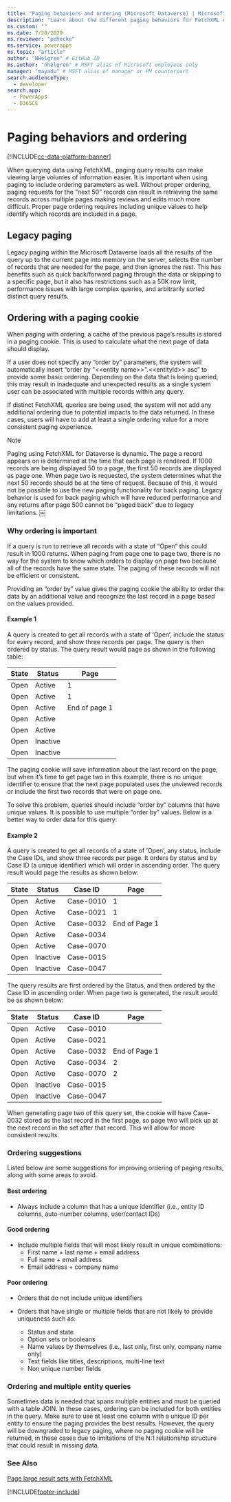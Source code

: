 ```yaml
---
title: "Paging behaviors and ordering (Microsoft Dataverse) | Microsoft Docs" # Intent and product brand in a unique string of 43-59 chars including spaces
description: "Learn about the different paging behaviors for FetchXML queries and how you can write queries to get the desired paging results." # 115-145 characters including spaces. This abstract displays in the search result.
ms.custom: ""
ms.date: 7/20/2020
ms.reviewer: "pehecke"
ms.service: powerapps
ms.topic: "article"
author: "NHelgren" # GitHub ID
ms.author: "nhelgren" # MSFT alias of Microsoft employees only
manager: "mayadu" # MSFT alias of manager or PM counterpart
search.audienceType: 
  - developer
search.app: 
  - PowerApps
  - D365CE
---
```


# Paging behaviors and ordering

[!INCLUDE[cc-data-platform-banner](../../../includes/cc-data-platform-banner.md)]

When querying data using FetchXML, paging query results can make viewing large
volumes of information easier. It is important when using paging to include
ordering parameters as well. Without proper ordering, paging requests for the
“next 50” records can result in retrieving the same records across multiple
pages making reviews and edits much more difficult. Proper page ordering
requires including unique values to help identify which records are included in
a page.

## Legacy paging

Legacy paging within the Microsoft Dataverse loads all the results of the query
up to the current page into memory on the server, selects the number of records
that are needed for the page, and then ignores the rest. This has benefits such
as quick back/forward paging through the data or skipping to a specific page,
but it also has restrictions such as a 50K row limit, performance issues with
large complex queries, and arbitrarily sorted distinct query results.

## Ordering with a paging cookie

When paging with ordering, a cache of the previous page’s results is stored in a
paging cookie. This is used to calculate what the next page of data should
display.

If a user does not specify any “order by” parameters, the system will
automatically insert “order by "\<\<entity name\>\>".\<\<entityId\>\> asc” to
provide some basic ordering. Depending on the data that is being queried, this
may result in inadequate and unexpected results as a single system user can be
associated with multiple records within any query.

If distinct FetchXML queries are being used, the system will not add any
additional ordering due to potential impacts to the data returned. In these
cases, users will have to add at least a single ordering value for a more
consistent paging experience.

> [!NOTE]
> Paging using FetchXML for Dataverse is dynamic. The page a
> record appears on is determined at the time that each page is rendered. If 1000
> records are being displayed 50 to a page, the first 50 records are displayed as
> page one. When page two is requested, the system determines what the next 50
> records should be at the time of request. Because of this, it would not be
> possible to use the new paging functionality for back paging. Legacy behavior is
> used for back paging which will have reduced performance and any returns after
> page 500 cannot be “paged back” due to legacy limitations. ￼

### Why ordering is important

If a query is run to retrieve all records with a state of “Open” this could
result in 1000 returns. When paging from page one to page two, there is no way
for the system to know which orders to display on page two because all of the
records have the same state. The paging of these records will not be efficient
or consistent.

Providing an “order by” value gives the paging cookie the ability to order the
data by an additional value and recognize the last record in a page based on the
values provided.

#### Example 1

A query is created to get all records with a state of ‘Open’, include the status
for every record, and show three records per page. The query is then ordered by
status. The query result would page as shown in the following table:

| State | Status | Page      |
|-----------|------------|---------------|
| Open      | Active     | 1             |
| Open      | Active     | 1             |
| Open      | Active     | End of page 1 |
| Open      | Active     |               |
| Open      | Active     |               |
| Open      | Inactive   |               |
| Open      | Inactive   |               |

The paging cookie will save information about the last record on the page, but
when it’s time to get page two in this example, there is no unique identifier to
ensure that the next page populated uses the unviewed records or include the
first two records that were on page one.

To solve this problem, queries should include “order by” columns that have
unique values. It is possible to use multiple “order by” values. Below is a
better way to order data for this query:

#### Example 2

A query is created to get all records of a state of ‘Open’, any status, include
the Case IDs, and show three records per page. It orders by status and by Case
ID (a unique identifier) which will order in ascending order. The query result
would page the results as shown below:

| State | Status | Case ID | Page      |
|-----------|------------|-------------|---------------|
| Open      | Active     | Case-0010   | 1             |
| Open      | Active     | Case-0021   | 1             |
| Open      | Active     | Case-0032   | End of Page 1 |
| Open      | Active     | Case-0034   |               |
| Open      | Active     | Case-0070   |               |
| Open      | Inactive   | Case-0015   |               |
| Open      | Inactive   | Case-0047   |               |

The query results are first ordered by the Status, and then ordered by the Case
ID in ascending order. When page two is generated, the result would be as shown
below:

| State | Status | Case ID | Page      |
|-----------|------------|-------------|---------------|
| Open      | Active     | Case-0010   |               |
| Open      | Active     | Case-0021   |               |
| Open      | Active     | Case-0032   | End of Page 1 |
| Open      | Active     | Case-0034   | 2             |
| Open      | Active     | Case-0070   | 2             |
| Open      | Inactive   | Case-0015   |               |
| Open      | Inactive   | Case-0047   |               |

When generating page two of this query set, the cookie will have Case-0032
stored as the last record in the first page, so page two will pick up at the
next record in the set after that record. This will allow for more consistent
results.

### Ordering suggestions

Listed below are some suggestions for improving ordering of paging results, along with some areas to avoid.

#### Best ordering

- Always include a column that has a unique identifier (i.e., entity ID
  columns, auto-number columns, user/contact IDs)

#### Good ordering

- Include multiple fields that will most likely result in unique combinations:
  - First name + last name + email address
  - Full name + email address
  - Email address + company name

#### Poor ordering

- Orders that do not include unique identifiers

- Orders that have single or multiple fields that are not likely to provide
  uniqueness such as:
  - Status and state
  - Option sets or booleans
  - Name values by themselves (i.e., last only, first only, company name
    only)
  - Text fields like titles, descriptions, multi-line text
  - Non unique number fields

### Ordering and multiple entity queries

Sometimes data is needed that spans multiple entities and must be queried with a
table JOIN. In these cases, ordering can be included for both entities in the
query. Make sure to use at least one column with a unique ID per entity to
ensure the paging provides the best results. However, the query will be
downgraded to legacy paging, where no paging cookie will be returned, in these
cases due to limitations of the N:1 relationship structure that could result in
missing data.

### See Also

[Page large result sets with FetchXML](page-large-result-sets-with-fetchxml.md)


[!INCLUDE[footer-include](../../../includes/footer-banner.md)]